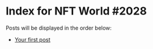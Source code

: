 # Index for NFT World #2028
Posts will be displayed in the order below:

- [Your first post](./001-first.md)

